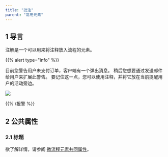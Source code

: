 ```yaml
---
title: "批注"
parent: "常用元素"
---
```


## 1 导言

注解是一个可以用来将注释放入流程的元素。

{{% alert type="info" %}}

目前您警告用户未支付订单，客户端有一个弹出消息。 稍后您想要通过发送邮件给用户来扩展此警告。 要记住这一点，您可以使用注释，并将它放在当前提醒用户的活动旁边。

![](attachments/819203/918060.png)

{{% /报警 %}}

## 2 公共属性

### 2.1 标题

欲了解详情，请参阅 [微流程元素共同属性](microflow-element-common-properties)。
